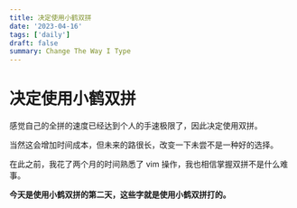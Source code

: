 ```yaml
---
title: 决定使用小鹤双拼
date: '2023-04-16'
tags: ['daily']
draft: false
summary: Change The Way I Type
---
```


# 决定使用小鹤双拼

感觉自己的全拼的速度已经达到个人的手速极限了，因此决定使用双拼。

当然这会增加时间成本，但未来的路很长，改变一下未尝不是一种好的选择。

在此之前，我花了两个月的时间熟悉了 vim 操作，我也相信掌握双拼不是什么难事。

**今天是使用小鹤双拼的第二天，这些字就是使用小鹤双拼打的。**
